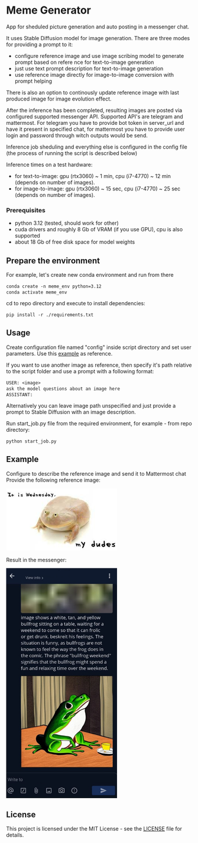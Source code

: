 # Meme Generator
App for sheduled picture generation and auto posting in a messenger chat.

It uses Stable Diffusion model for image generation.
There are three modes for providing a prompt to it:
- configure reference image and use image scribing model to generate prompt based on refere nce  for text-to-image generation
- just use text prompt description for text-to-image generation
- use reference image directly for image-to-image conversion with prompt helping

There is also an option to continously update reference image with last produced image for image evolution effect.

After the inference has been completed, resulting images are posted via configured supported messenger API. Supported API's are telegram and mattermost. For telegram you have to provide bot token in server_url and have it present in specified chat, for mattermost you have to provide user login and password through witch outputs would be send.

Inference job sheduling and everything else is configured in the config file (the process of running the script is described below)

Inference times on a test hardware:
- for text-to-image: gpu (rtx3060) ~ 1 min, cpu (i7-4770) ~ 12 min (depends on number of images).
- for image-to-image: gpu (rtx3060) ~ 15 sec, cpu (i7-4770) ~ 25 sec (depends on number of images).

### Prerequisites
 * python 3.12 (tested, should work for other)
 * cuda drivers and roughly 8 Gb of VRAM (if you use GPU), cpu is also supported 
 * about 18 Gb of free disk space for model weights
 
## Prepare the environment
For example, let's create new conda environment and run from there
```
conda create -n meme_env python=3.12
conda activate meme_env
```
cd to repo directory and execute to install dependencies:
```
pip install -r ./requirements.txt
```

## Usage
Create configuration file named "config" inside script directory
and set user parameters. Use this [example](resources/config_example) as reference.

If you want to use another image as reference, then specify it's path relative to the script folder and use a prompt with a following format:
```
USER: <image>
ask the model questions about an image here
ASSISTANT:
```
Alternatively you can leave image path unspecified and just provide a prompt to Stable Diffusion with an image description.

Run start_job.py file from the required environment, for example - from repo directory:
```
python start_job.py
```

## Example
Configure to describe the reference image and send it to Mattermost chat
Provide the following reference image:

![](resources/reference.jpg)

Result in the messenger:

<img src="resources/ref_output.jpg" width="300"/>


## License
This project is licensed under the MIT License - see the [LICENSE](LICENSE) file for details.
